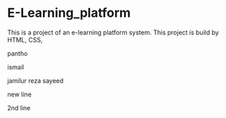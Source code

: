 # E-Learning_platform
This is a project of an e-learning platform system. This project is build by HTML, CSS, 

pantho 


ismail 

jamilur reza
sayeed

new line

2nd line

